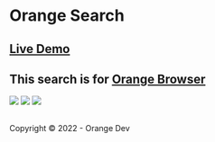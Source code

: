 # Orange Search

## [Live Demo](https://orangedevs.github.io/orange-search/index.html)

## This search is for [Orange Browser](https://github.com/orangedevs/Orange-Browser)

![](https://img.shields.io/github/license/orangedevs/orange-search)
![](https://img.shields.io/github/issues/orangedevs/orange-search)
![](https://img.shields.io/github/builds/orangedevs/orange-search)
## 
Copyright © 2022 - Orange Dev

